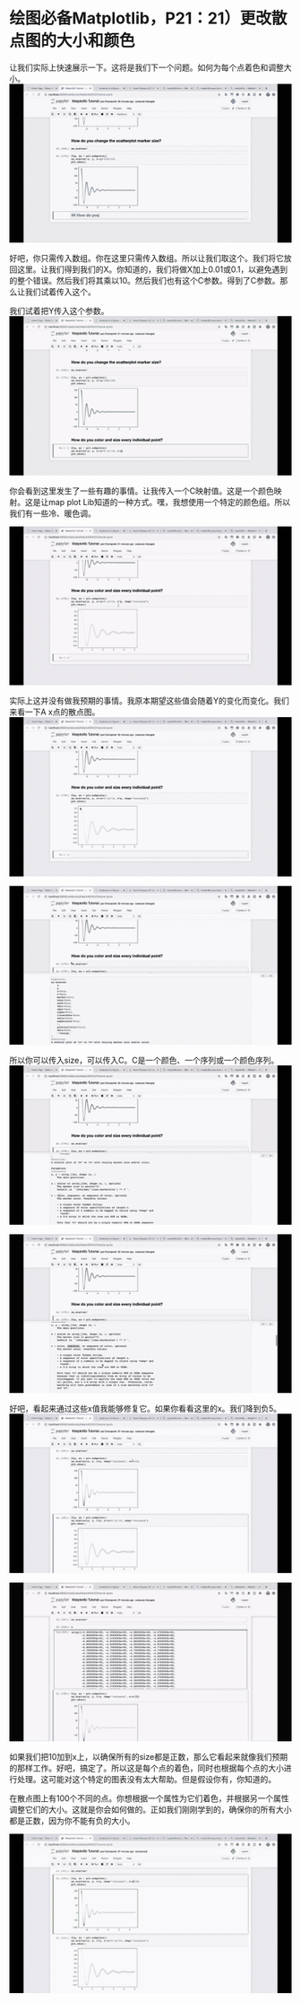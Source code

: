 # 绘图必备Matplotlib，P21：21）更改散点图的大小和颜色 

让我们实际上快速展示一下。这将是我们下一个问题。如何为每个点着色和调整大小。![](img/d86e49401e66c8069ae22741c8abda23_1.png)

好吧，你只需传入数组。你在这里只需传入数组。所以让我们取这个。我们将它放回这里。让我们得到我们的X。你知道的，我们将做X加上0.01或0.1，以避免遇到的整个错误。然后我们将其乘以10。然后我们也有这个C参数。得到了C参数。那么让我们试着传入这个。

我们试着把Y传入这个参数。![](img/d86e49401e66c8069ae22741c8abda23_3.png)

你会看到这里发生了一些有趣的事情。让我传入一个C映射值。这是一个颜色映射。这是让map plot Lib知道的一种方式。嘿，我想使用一个特定的颜色组。所以我们有一些冷、暖色调。

![](img/d86e49401e66c8069ae22741c8abda23_5.png)

实际上这并没有做我预期的事情。我原本期望这些值会随着Y的变化而变化。我们来看一下A x点的散点图。![](img/d86e49401e66c8069ae22741c8abda23_7.png)

![](img/d86e49401e66c8069ae22741c8abda23_8.png)

所以你可以传入size，可以传入C。C是一个颜色、一个序列或一个颜色序列。![](img/d86e49401e66c8069ae22741c8abda23_10.png)

![](img/d86e49401e66c8069ae22741c8abda23_11.png)

好吧，看起来通过这些x值我能够修复它。如果你看看这里的x。我们降到负5。![](img/d86e49401e66c8069ae22741c8abda23_13.png)

![](img/d86e49401e66c8069ae22741c8abda23_14.png)

如果我们把10加到x上，以确保所有的size都是正数，那么它看起来就像我们预期的那样工作。好吧，搞定了。所以这是每个点的着色，同时也根据每个点的大小进行处理。这可能对这个特定的图表没有太大帮助。但是假设你有，你知道的。

在散点图上有100个不同的点。你想根据一个属性为它们着色，并根据另一个属性调整它们的大小。这就是你会如何做的。正如我们刚刚学到的，确保你的所有大小都是正数，因为你不能有负的大小。

![](img/d86e49401e66c8069ae22741c8abda23_16.png)
